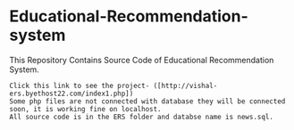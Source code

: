 Educational-Recommendation-system
=================================

This Repository Contains Source Code of Educational Recommendation System.

    Click this link to see the project- ([http://vishal-ers.byethost22.com/index1.php])
    Some php files are not connected with database they will be connected soon, it is working fine on localhost.
    All source code is in the ERS folder and databse name is news.sql.
